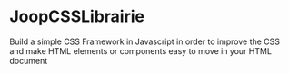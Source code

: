 # JoopCSSLibrairie
Build a simple CSS Framework in Javascript in order to improve 
the CSS and make HTML elements or components easy to move in 
your HTML document
